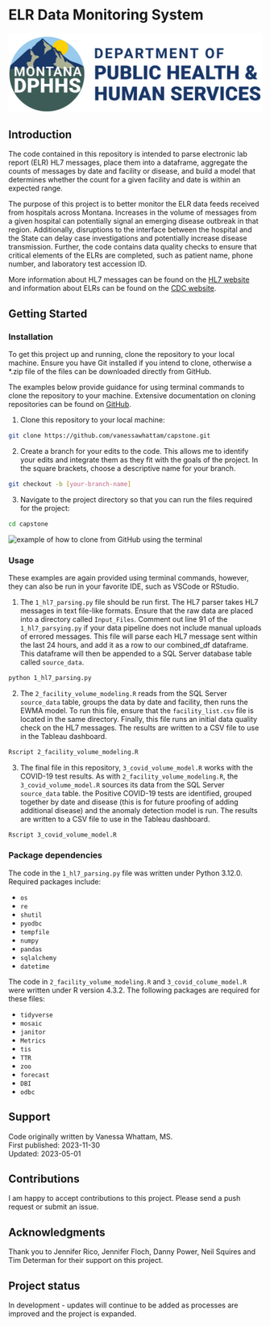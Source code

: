 # ELR Data Monitoring System

![State of Montana Department of Health and Human Services logo, full color](assets/dphhs_logo.png)


## Introduction

The code contained in this repository is intended to parse electronic lab report (ELR) HL7 messages, place them into a dataframe, aggregate the counts of messages by date and facility or disease, and build a model that determines whether the count for a given facility and date is within an expected range. 

The purpose of this project is to better monitor the ELR data feeds received from hospitals across Montana. Increases in the volume of messages from a given hospital can potentially signal an emerging disease outbreak in that region. Additionally, disruptions to the interface between the hospital and the State can delay case investigations and potentially increase disease transmission. Further, the code contains data quality checks to ensure that critical elements of the ELRs are completed, such as patient name, phone number, and laboratory test accession ID. 

More information about HL7 messages can be found on the [HL7 website](https://www.hl7.org/about/index.cfm?ref=nav) and information about ELRs can be found on the [CDC website](https://www.cdc.gov/elr/about.html).

## Getting Started

### Installation 

To get this project up and running, clone the repository to your local machine. Ensure you have Git installed if you intend to clone, otherwise a *.zip file of the files can be downloaded directly from GitHub.

 The examples below provide guidance for using terminal commands to clone the repository to your machine. Extensive documentation on cloning repositories can be found on [GitHub](https://docs.github.com/en/repositories/creating-and-managing-repositories/cloning-a-repository). 

1. Clone this repository to your local machine:
```bash
git clone https://github.com/vanessawhattam/capstone.git
```
2. Create a branch for your edits to the code. This allows me to identify your edits and integrate them as they fit with the goals of the project. In the square brackets, choose a descriptive name for your branch.
```bash
git checkout -b [your-branch-name]
```
3. Navigate to the project directory so that you can run the files required for the project:
```bash
cd capstone
```
![example of how to clone from GitHub using the terminal](assets/clone_example.gif)

### Usage
These examples are again provided using terminal commands, however, they can also be run in your favorite IDE, such as VSCode or RStudio. 
1. The `1_hl7_parsing.py` file should be run first. The HL7 parser takes HL7 messages in text file-like formats. Ensure that the raw data are placed into a directory called `Input_Files`. Comment out line 91 of the `1_hl7_parsying.py` if your data pipeline does not include manual uploads of errored messages. This file will parse each HL7 message sent within the last 24 hours, and add it as a row to our combined_df dataframe. This dataframe will then be appended to a SQL Server database table called `source_data`. 
```bash
python 1_hl7_parsing.py
```

2. The `2_facility_volume_modeling.R` reads from the SQL Server `source_data` table, groups the data by date and facility, then runs the EWMA model. To run this file, ensure that the `facility_list.csv` file is located in the same directory. Finally, this file runs an initial data quality check on the HL7 messages. The results are written to a CSV file to use in the Tableau dashboard.
```bash
Rscript 2_facility_volume_modeling.R
```


3. The final file in this repository, `3_covid_volume_model.R` works with the COVID-19 test results. As with `2_facility_volume_modeling.R`, the `3_covid_volume_model.R` sources its data from the SQL Server `source_data` table. the Positive COVID-19 tests are identified, grouped together by date and disease (this is for future proofing of adding additional disease) and the anomaly detection model is run. The results are written to a CSV file to use in the Tableau dashboard.
```bash
Rscript 3_covid_volume_model.R
```

### Package dependencies
The code in the `1_hl7_parsing.py` file was written under Python 3.12.0. Required packages include: 

* `os`
* `re`
* `shutil`
* `pyodbc`
* `tempfile`
* `numpy`
* `pandas`
* `sqlalchemy` 
* `datetime` 

The code in `2_facility_volume_modeling.R` and `3_covid_colume_model.R` were written under R version 4.3.2. The following packages are required for these files: 

* `tidyverse`
* `mosaic`
* `janitor`
* `Metrics`
* `tis`
* `TTR`
* `zoo`
* `forecast`
* `DBI`
* `odbc`

## Support
Code originally written by Vanessa Whattam, MS.\
First published: 2023-11-30\
Updated: 2023-05-01

## Contributions
I am happy to accept contributions to this project. Please send a push request or submit an issue. 

## Acknowledgments
Thank you to Jennifer Rico, Jennifer Floch, Danny Power, Neil Squires and Tim Determan for their support on this project. 

## Project status
In development - updates will continue to be added as processes are improved and the project is expanded. 
